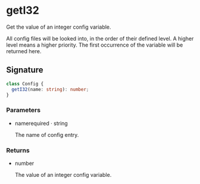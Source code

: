 # getI32

Get the value of an integer config variable.

All config files will be looked into, in the order of their defined
level. A higher level means a higher priority. The first occurrence of
the variable will be returned here.

## Signature

```ts
class Config {
  getI32(name: string): number;
}
```

### Parameters

<ul class="param-ul">
  <li class="param-li param-li-root">
    <span class="param-name">name</span><span class="param-required">required</span>&nbsp;·&nbsp;<span class="param-type">string</span>
    <br>
    <p class="param-description">The name of config entry.</p>
  </li>
</ul>

### Returns

<ul class="param-ul">
  <li class="param-li param-li-root">
    <span class="param-type">number</span>
    <br>
    <p class="param-description">The value of an integer config variable.</p>
  </li>
</ul>